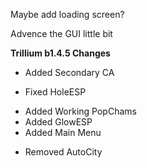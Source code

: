 Maybe add loading screen?

Advence the GUI little bit

**Trillium b1.4.5 Changes**
+ Added Secondary CA
* Fixed HoleESP
+ Added Working PopChams
+ Added GlowESP
+ Added Main Menu
- Removed AutoCity

